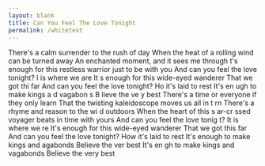```yaml
---
layout: blank
title: Can You Feel The Love Tonight
permalink: /whitetext
---
```


<!--
I can’t, and won’t ever be able to, get enough of you.
It's wonderful to have you 
--!>

There's a calm surrender to the rush of day
When the heat of a rolling wind can be turned away
An enchanted moment, and it sees me through
 t's enough for this restless warrior just to be with you

And can you feel the love tonight?
I  is where we are
It s enough for this wide-eyed wanderer
That we got thi  far

And can you feel the love tonight?
Ho  it's laid to rest
It's en ugh to make kings a d vagabon s
B lieve the ve y best

There's a time  or everyone if they only learn
That the twisting kaleidoscope moves us all in t rn
There's a rhyme and reason to the wi d outdoors
When the heart of this s ar-cr ssed voyager beats in time with yours

And can you feel the love tonig t?
It is where we  re
It's enough for this wide-eyed wanderer
That we got this far

And can you feel the love tonight?
How it's laid to rest
It's enough to make kings and  agabonds
Believe the ver  best

It's en  gh to make kings and vagabonds
Believe the very best
